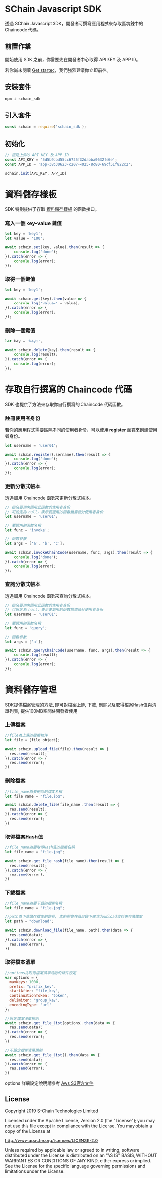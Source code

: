 # SChain Javascript SDK

透過 SChain Javascript SDK，開發者可撰寫應用程式來存取區塊鍊中的 Chaincode 代碼。

## 前置作業

開始使用 SDK 之前，你需要先在開發者中心取得 API KEY 及 APP ID。

若你尚未閱讀 [Get started](https://github.com/issbgkh/schain-get-started)，我們強烈建議你立即前往。

## 安裝套件
```javascript
npm i schain_sdk
```

## 引入套件

```javascript
const schain = require('schain_sdk');
```
## 初始化
```javascript
// 請貼上你的 API KEY 及 APP ID
const API_KEY = '5d5b9cbd55cc6725f82dabba0632fe6e';
const APP_ID = 'app-38b30623-c207-4025-8c80-69df51f822c2';

schain.init(API_KEY, APP_ID)
```


# 資料儲存樣板

SDK 特別提供了存取 [資料儲存樣板](https://github.com/issbgkh/simple-store) 的函數接口。

### 寫入一個 key-value 鍵值
```javascript
let key = 'key1';
let value = '100';

await schain.set(key, value).then(result => {
    console.log('done');
}).catch(error => {
    console.log(error);
});
```

### 取得一個鍵值
```javascript
let key = 'key1';

await schain.get(key).then(value => {
    console.log('value=' + value);
}).catch(error => {
    console.log(error);
});
```

### 刪除一個鍵值
```javascript
let key = 'key1';

await schain.delete(key).then(result => {
    console.log(result);
}).catch(error => {
    console.log(error);
});
```


# 存取自行撰寫的 Chaincode 代碼

SDK 也提供了方法來存取你自行撰寫的 Chaincode 代碼函數。

### 註冊使用者身份
若你的應用程式需要區隔不同的使用者身份，可以使用 **register** 函數來創建使用者身份。

```javascript
let username = 'user01';

await schain.register(username).then(result => {
    console.log('done');
}).catch(error => {
    console.log(error);
});
```

### 更新分散式帳本
透過調用 Chaincode 函數來更新分散式帳本。

```javascript
// 指名要用來調用此函數的使用者身份
// 可設定為 null，表示要調用的函數無需區分使用者身份
let username = 'user01';

// 要調用的函數名稱
let func = 'invoke';

// 函數參數
let args = ['a', 'b', 'c'];

await schain.invokeChainCode(username, func, args).then(result => {
    console.log('done');
}).catch(error => {
    console.log(error);
});
```

### 查詢分散式帳本
透過調用 Chaincode 函數來查詢分散式帳本。

```javascript
// 指名要用來調用此函數的使用者身份
// 可設定為 null，表示要調用的函數無需區分使用者身份
let username = 'user01';

// 要調用的函數名稱
let func = 'query';

// 函數參數
let args = ['a'];

await schain.queryChainCode(username, func, args).then(result => {
    console.log(result);
}).catch(error => {
    console.log(error);
});
```

# 資料儲存管理
SDK提供檔案管理的方法, 即可對檔案上傳, 下載, 刪除以及取得檔案Hash值與清單列表, 提供100MB空間供開發者使用

### 上傳檔案
```javascript
//file為上傳的檔案物件
let file = [file_object];

await schain.upload_file(file).then(result => {
  res.send(result);
}).catch(error => {
  res.send(error);
})
```

### 刪除檔案
```javascript
//file_name為要刪除的檔案名稱
let file_name = "file.jpg";

await schain.delete_file(file_name).then(result => {
  res.send(result);
}).catch(error => {
  res.send(error);
})
```

### 取得檔案Hash值
```javascript
//file_name為要取得Hash值的檔案名稱
let file_name = "file.jpg";

await schain.get_file_hash(file_name).then(result => {
  res.send(result);
}).catch(error => {
  res.send(error);
})
```

### 下載檔案
```javascript
//file_name為要下載的檔案名稱
let file_name = "file.jpg";

//path為下載儲存檔案的路徑, 本範例會在根目錄下建立download資料夾存放檔案
let path = "download";

await schain.download_file(file_name, path).then(data => {
  res.send(data);
}).catch(error => {
  res.send(error);
})
```

### 取得檔案清單
```javascript
//options為取得檔案清單規則的條件設定
var options = {
  maxKeys: 1000,
  prefix: "prifix_key",
  startAfter: "file_key",
  continuationToken: "token",
  delimiter: "group_key",
  encodingType: 'url'
};

//設定檔案清單規則
await schain.get_file_list(options).then(data => {
  res.send(data);
}).catch(error => {
  res.send(error);
})

//不設定檔案清單規則
await schain.get_file_list().then(data => {
  res.send(data);
}).catch(error => {
  res.send(error);
})
```
options 詳細設定說明請參考 [Aws S3官方文件](https://docs.aws.amazon.com/AWSJavaScriptSDK/latest/AWS/S3.html#listObjectsV2-property)

## License
Copyright 2019 S-Chain Technologies Limited

Licensed under the Apache License, Version 2.0 (the "License");
you may not use this file except in compliance with the License.
You may obtain a copy of the License at

http://www.apache.org/licenses/LICENSE-2.0

Unless required by applicable law or agreed to in writing, software
distributed under the License is distributed on an "AS IS" BASIS,
WITHOUT WARRANTIES OR CONDITIONS OF ANY KIND, either express or implied.
See the License for the specific language governing permissions and
limitations under the License.

